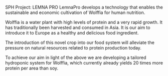 SPH Project: LEMNA PRO
LemnaPro develops a technology that enables the sustainable and economic cultivation of Wolffia for human nutrition.

Wolffia is a water plant with high levels of protein and a very rapid growth. It has traditionally been harvested and consumed in Asia. It is our aim to introduce it to Europe as a healthy and delicious food ingredient.

The introduction of this novel crop into our food system will alleviate the pressure on natural resources related to protein production today.

To achieve our aim in light of the above we are developing a tailored hydroponic system for Wolffia, which currently already yields 20 times more protein per area than soy.

<figure><img alt="" src="https://sph.ethz.ch/uploads/images/LemnaPro_Img_1.png"/></figure>

<figure><img alt="" src="https://sph.ethz.ch/uploads/images/LemnaPro_Img_2.jpg"/></figure>
